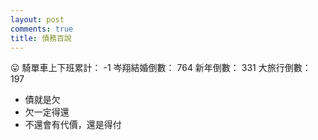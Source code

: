 ```yaml
---
layout: post
comments: true
title: 債務百說
---
```


:stuck_out_tongue:
騎單車上下班累計： -1
岑翔結婚倒數： 764
新年倒數： 331
大旅行倒數： 197

- 債就是欠
- 欠一定得還
- 不還會有代價，還是得付
